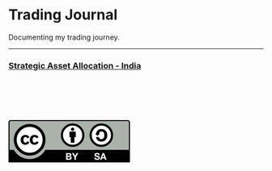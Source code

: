 # Trading Journal
Documenting my trading journey.

---

### [Strategic Asset Allocation - India](./strategic_asset_allocation-india.md)
<br/>
<br/>
<br/>
<br/>

![Creative Commons](./files/cc-by-sa.svg)
